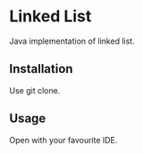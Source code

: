 # Linked List

Java implementation of linked list.

## Installation

Use git clone.

## Usage

Open with your favourite IDE.